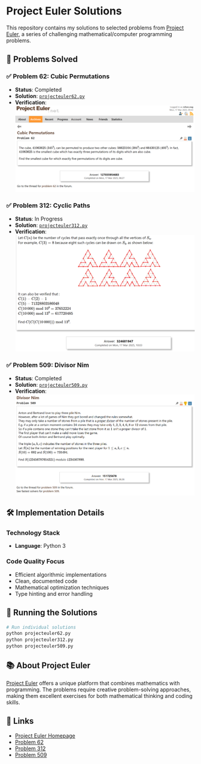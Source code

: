 # Project Euler Solutions

This repository contains my solutions to selected problems from [Project Euler](https://projecteuler.net/), a series of challenging mathematical/computer programming problems.

## 🎯 Problems Solved

### ✅ Problem 62: Cubic Permutations
- **Status**: Completed
- **Solution**: [`projecteuler62.py`](projecteuler62.py)
- **Verification**: 
  ![Solution Proof](euler62solved.png)

### ✅ Problem 312: Cyclic Paths
- **Status**: In Progress
- **Solution**: [`projecteuler312.py`](projecteuler312.py)
- **Verification**:
  ![Solution Proof](euler312solved.png)

### ✅ Problem 509: Divisor Nim
- **Status**: Completed
- **Solution**: [`projecteuler509.py`](projecteuler509.py)
- **Verification**:
  ![Solution Proof](euler509solved.png)

## 🛠️ Implementation Details

### Technology Stack
- **Language**: Python 3

### Code Quality Focus
- Efficient algorithmic implementations
- Clean, documented code
- Mathematical optimization techniques
- Type hinting and error handling

## 🚀 Running the Solutions

```bash
# Run individual solutions
python projecteuler62.py
python projecteuler312.py
python projecteuler509.py
```

## 📚 About Project Euler

[Project Euler](https://projecteuler.net/) offers a unique platform that combines mathematics with programming. The problems require creative problem-solving approaches, making them excellent exercises for both mathematical thinking and coding skills.

## 🔗 Links

- [Project Euler Homepage](https://projecteuler.net/)
- [Problem 62](https://projecteuler.net/problem=62)
- [Problem 312](https://projecteuler.net/problem=312)
- [Problem 509](https://projecteuler.net/problem=509)